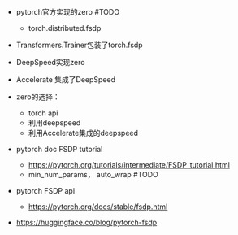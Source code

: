 - pytorch官方实现的zero #TODO 
	- torch.distributed.fsdp
- Transformers.Trainer包装了torch.fsdp
- DeepSpeed实现zero
- Accelerate 集成了DeepSpeed

- zero的选择：
	- torch api
	- 利用deepspeed
	- 利用Accelerate集成的deepspeed
- pytorch doc FSDP tutorial
	- https://pytorch.org/tutorials/intermediate/FSDP_tutorial.html
	- min_num_params， auto_wrap #TODO 
- pytorch FSDP api
	- https://pytorch.org/docs/stable/fsdp.html
- https://huggingface.co/blog/pytorch-fsdp